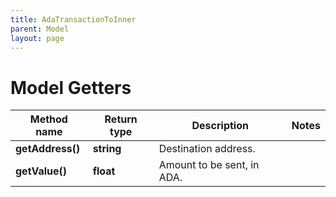 ```yaml
---
title: AdaTransactionToInner
parent: Model
layout: page
---
```


# Model Getters

Method name | Return type | Description | Notes
------------ | ------------- | ------------- | -------------
**getAddress()** | **string** | Destination address. |
**getValue()** | **float** | Amount to be sent, in ADA. |

